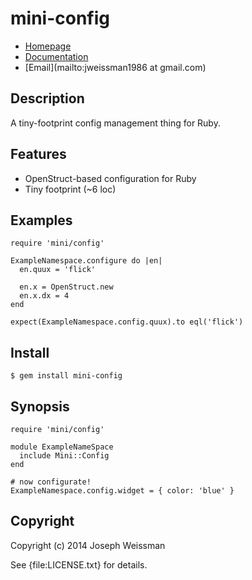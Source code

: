 # mini-config

* [Homepage](https://rubygems.org/gems/simple-config)
* [Documentation](http://rubydoc.info/gems/simple-config/frames)
* [Email](mailto:jweissman1986 at gmail.com)

## Description

  A tiny-footprint config management thing for Ruby.

## Features
  
  * OpenStruct-based configuration for Ruby
  * Tiny footprint (~6 loc)

## Examples

    require 'mini/config'

    ExampleNamespace.configure do |en|
      en.quux = 'flick'

      en.x = OpenStruct.new
      en.x.dx = 4
    end
    
    expect(ExampleNamespace.config.quux).to eql('flick')

## Install

    $ gem install mini-config

## Synopsis

    require 'mini/config'
    
    module ExampleNameSpace
      include Mini::Config
    end
    
    # now configurate!
    ExampleNamespace.config.widget = { color: 'blue' }
    
    
    

## Copyright

Copyright (c) 2014 Joseph Weissman

See {file:LICENSE.txt} for details.
